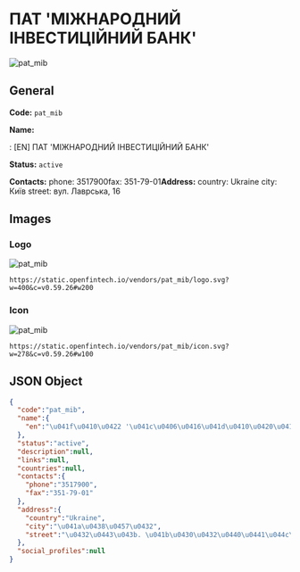 
# ПАТ 'МІЖНАРОДНИЙ ІНВЕСТИЦІЙНИЙ БАНК' 
![pat_mib](https://static.openfintech.io/vendors/pat_mib/logo.svg?w=400&c=v0.59.26#w200)  

## General 
 
**Code:** `pat_mib` 
 
**Name:** 
 
:	[EN] ПАТ 'МІЖНАРОДНИЙ ІНВЕСТИЦІЙНИЙ БАНК' 
 
**Status:** `active` 
 
**Contacts:** 
phone: 3517900fax: 351-79-01**Address:** 
country: Ukraine 
city: Київ 
street: вул. Лаврська, 16 

## Images 

### Logo 
 
![pat_mib](https://static.openfintech.io/vendors/pat_mib/logo.svg?w=400&c=v0.59.26#w200)  

```
https://static.openfintech.io/vendors/pat_mib/logo.svg?w=400&c=v0.59.26#w200
```  

### Icon 
 
![pat_mib](https://static.openfintech.io/vendors/pat_mib/icon.svg?w=278&c=v0.59.26#w100)  

```
https://static.openfintech.io/vendors/pat_mib/icon.svg?w=278&c=v0.59.26#w100
```  

## JSON Object 

```json
{
  "code":"pat_mib",
  "name":{
    "en":"\u041f\u0410\u0422 '\u041c\u0406\u0416\u041d\u0410\u0420\u041e\u0414\u041d\u0418\u0419 \u0406\u041d\u0412\u0415\u0421\u0422\u0418\u0426\u0406\u0419\u041d\u0418\u0419 \u0411\u0410\u041d\u041a'"
  },
  "status":"active",
  "description":null,
  "links":null,
  "countries":null,
  "contacts":{
    "phone":"3517900",
    "fax":"351-79-01"
  },
  "address":{
    "country":"Ukraine",
    "city":"\u041a\u0438\u0457\u0432",
    "street":"\u0432\u0443\u043b. \u041b\u0430\u0432\u0440\u0441\u044c\u043a\u0430, 16"
  },
  "social_profiles":null
}
```  
